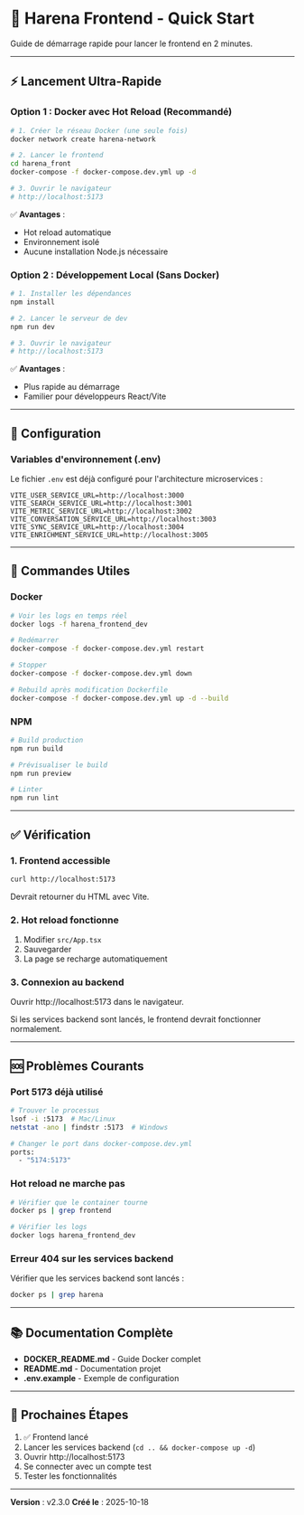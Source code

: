 # 🚀 Harena Frontend - Quick Start

Guide de démarrage rapide pour lancer le frontend en 2 minutes.

---

## ⚡ Lancement Ultra-Rapide

### Option 1 : Docker avec Hot Reload (Recommandé)

```bash
# 1. Créer le réseau Docker (une seule fois)
docker network create harena-network

# 2. Lancer le frontend
cd harena_front
docker-compose -f docker-compose.dev.yml up -d

# 3. Ouvrir le navigateur
# http://localhost:5173
```

✅ **Avantages** :
- Hot reload automatique
- Environnement isolé
- Aucune installation Node.js nécessaire

### Option 2 : Développement Local (Sans Docker)

```bash
# 1. Installer les dépendances
npm install

# 2. Lancer le serveur de dev
npm run dev

# 3. Ouvrir le navigateur
# http://localhost:5173
```

✅ **Avantages** :
- Plus rapide au démarrage
- Familier pour développeurs React/Vite

---

## 📝 Configuration

### Variables d'environnement (.env)

Le fichier `.env` est déjà configuré pour l'architecture microservices :

```env
VITE_USER_SERVICE_URL=http://localhost:3000
VITE_SEARCH_SERVICE_URL=http://localhost:3001
VITE_METRIC_SERVICE_URL=http://localhost:3002
VITE_CONVERSATION_SERVICE_URL=http://localhost:3003
VITE_SYNC_SERVICE_URL=http://localhost:3004
VITE_ENRICHMENT_SERVICE_URL=http://localhost:3005
```

---

## 🔧 Commandes Utiles

### Docker

```bash
# Voir les logs en temps réel
docker logs -f harena_frontend_dev

# Redémarrer
docker-compose -f docker-compose.dev.yml restart

# Stopper
docker-compose -f docker-compose.dev.yml down

# Rebuild après modification Dockerfile
docker-compose -f docker-compose.dev.yml up -d --build
```

### NPM

```bash
# Build production
npm run build

# Prévisualiser le build
npm run preview

# Linter
npm run lint
```

---

## ✅ Vérification

### 1. Frontend accessible

```bash
curl http://localhost:5173
```

Devrait retourner du HTML avec Vite.

### 2. Hot reload fonctionne

1. Modifier `src/App.tsx`
2. Sauvegarder
3. La page se recharge automatiquement

### 3. Connexion au backend

Ouvrir http://localhost:5173 dans le navigateur.

Si les services backend sont lancés, le frontend devrait fonctionner normalement.

---

## 🆘 Problèmes Courants

### Port 5173 déjà utilisé

```bash
# Trouver le processus
lsof -i :5173  # Mac/Linux
netstat -ano | findstr :5173  # Windows

# Changer le port dans docker-compose.dev.yml
ports:
  - "5174:5173"
```

### Hot reload ne marche pas

```bash
# Vérifier que le container tourne
docker ps | grep frontend

# Vérifier les logs
docker logs harena_frontend_dev
```

### Erreur 404 sur les services backend

Vérifier que les services backend sont lancés :

```bash
docker ps | grep harena
```

---

## 📚 Documentation Complète

- **DOCKER_README.md** - Guide Docker complet
- **README.md** - Documentation projet
- **.env.example** - Exemple de configuration

---

## 🎯 Prochaines Étapes

1. ✅ Frontend lancé
2. Lancer les services backend (`cd .. && docker-compose up -d`)
3. Ouvrir http://localhost:5173
4. Se connecter avec un compte test
5. Tester les fonctionnalités

---

**Version** : v2.3.0
**Créé le** : 2025-10-18
